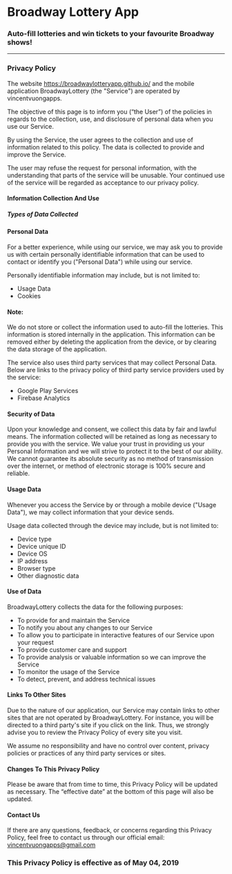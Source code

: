 # Broadway Lottery App

### Auto-fill lotteries and win tickets to your favourite Broadway shows!
---

### Privacy Policy
The website https://broadwaylotteryapp.github.io/ and the mobile application BroadwayLottery (the "Service") are operated by vincentvuongapps.

The objective of this page is to inform you (“the User”) of the policies in regards to the collection, use, and disclosure of personal data when you use our Service.

By using the Service, the user agrees to the collection and use of information related to this policy. The data is collected to provide and improve the Service.

The user may refuse the request for personal information, with the understanding that parts of the service will be unusable. Your continued use of the service will be regarded as acceptance to our privacy policy.

#### Information Collection And Use
##### Types of Data Collected
#### Personal Data
For a better experience, while using our service, we may ask you to provide us with certain personally identifiable information that can be used to contact or identify you ("Personal Data") while using our service.

Personally identifiable information may include, but is not limited to:
- Usage Data
- Cookies

#### Note:
We do not store or collect the information used to auto-fill the lotteries. This information is stored internally in the application. This information can be removed either by deleting the application from the device, or by clearing the data storage of the application.

The service also uses third party services that may collect Personal Data. Below are links to the privacy policy of third party service providers used by the service:

- Google Play Services
- Firebase Analytics

#### Security of Data
Upon your knowledge and consent, we collect this data by fair and lawful means. The information collected will be retained as long as necessary to provide you with the service. We value your trust in providing us your Personal Information and we will strive to protect it to the best of our ability. We cannot guarantee its absolute security as no method of transmission over the internet, or method of electronic storage is 100% secure and reliable.

#### Usage Data
Whenever you access the Service by or through a mobile device ("Usage Data"), we may collect information that your device sends.

Usage data collected through the device may include, but is not limited to:

- Device type
- Device unique ID
- Device OS
- IP address
- Browser type
- Other diagnostic data

#### Use of Data
BroadwayLottery collects the data for the following purposes:

- To provide for and maintain the Service
- To notify you about any changes to our Service
- To allow you to participate in interactive features of our Service upon your request
- To provide customer care and support
- To provide analysis or valuable information so we can improve the Service
- To monitor the usage of the Service
- To detect, prevent, and address technical issues

#### Links To Other Sites
Due to the nature of our application, our Service may contain links to other sites that are not operated by BroadwayLottery. For instance, you will be directed to a third party's site if you click on the link. Thus, we strongly advise you to review the Privacy Policy of every site you visit.

We assume no responsibility and have no control over content, privacy policies or practices of any third party services or sites.

#### Changes To This Privacy Policy
Please be aware that from time to time, this Privacy Policy will be updated as necessary. The “effective date” at the bottom of this page will also be updated.

#### Contact Us
If there are any questions, feedback, or concerns regarding this Privacy Policy, feel free to contact us through our official email: vincentvuongapps@gmail.com

### This Privacy Policy is effective as of May 04, 2019

